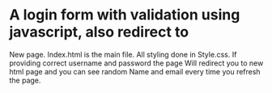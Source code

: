 # A login form with validation using javascript, also redirect to
New page. Index.html is the main file. All styling done in
Style.css. If providing correct username and password the page 
Will redirect you to new html page and you can see random
Name and email every time you refresh the page. 
